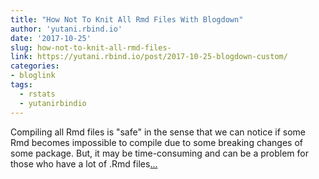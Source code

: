 ```yaml
---
title: "How Not To Knit All Rmd Files With Blogdown"
author: 'yutani.rbind.io'
date: '2017-10-25'
slug: how-not-to-knit-all-rmd-files-
link: https://yutani.rbind.io/post/2017-10-25-blogdown-custom/
categories:
- bloglink
tags:
  - rstats
  - yutanirbindio
---
```


Compiling all Rmd files is "safe" in the sense that we can notice if some Rmd becomes impossible to compile due to some breaking changes of some package. But, it may be time-consuming and can be a problem for those who have a lot of .Rmd files[... <i class="fas fa-external-link-alt"></i>](https://yutani.rbind.io/post/2017-10-25-blogdown-custom/)

